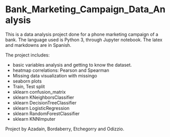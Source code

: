# Bank_Marketing_Campaign_Data_Analysis
This is a data analysis project done for a phone marketing campaign of a bank.
The language used is Python 3, through Jupyter notebook.
The latex and markdowns are in Spanish. 

The project includes:
- basic variables analysis and getting to know the dataset.
- heatmap correlations: Pearson and Spearman 
- Missing data visualization with missingo
- seaborn plots
- Train, Test split
- sklearn confusion_matrix
- sklearn KNeighborsClassifier
- sklearn DecisionTreeClassifier
- sklearn LogisticRegression
- sklearn RandomForestClassifier
- sklearn KNNImputer




Project by Azadain, Bordaberry, Etchegorry and Odizzio.
